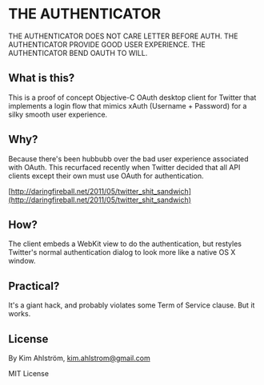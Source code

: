 THE AUTHENTICATOR
===================

THE AUTHENTICATOR DOES NOT CARE LETTER BEFORE AUTH. THE AUTHENTICATOR PROVIDE GOOD USER EXPERIENCE. THE AUTHENTICATOR BEND OAUTH TO WILL.

What is this?
-------------

This is a proof of concept Objective-C OAuth desktop client for Twitter that implements a login flow that mimics xAuth (Username + Password) for a silky smooth user experience.

Why?
----

Because there's been hubbubb over the bad user experience associated with OAuth. This recurfaced recently when Twitter decided that all API clients except their own must use OAuth for authentication.

[http://daringfireball.net/2011/05/twitter_shit_sandwich](http://daringfireball.net/2011/05/twitter_shit_sandwich)

How?
----

The client embeds a WebKit view to do the authentication, but restyles Twitter's normal authentication dialog to look more like a native OS X window.

Practical?
----------

It's a giant hack, and probably violates some Term of Service clause. But it works.

License
-------

By Kim Ahlström, kim.ahlstrom@gmail.com

MIT License